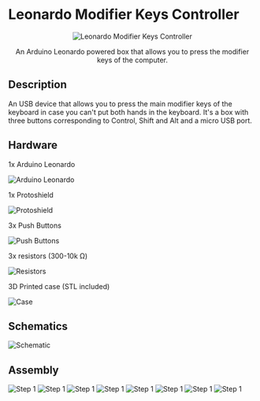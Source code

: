 # Leonardo Modifier Keys Controller

<p align="center">
  <img src="img/lkm1.jpg" alt="Leonardo Modifier Keys Controller"/>
</p>

<p align="center">An Arduino Leonardo powered box that allows you to press the modifier keys of the computer.</p>

## Description

An USB device that allows you to press the main modifier keys of the keyboard in case you can't put both hands in the keyboard. It's a box with three buttons corresponding to Control, Shift and Alt and a micro USB port.

## Hardware

1x Arduino Leonardo

<img src="img/leonardo.jpg" alt="Arduino Leonardo"/>

1x Protoshield

<img src="img/protoshield.jpg" alt="Protoshield"/>

3x Push Buttons

<img src="img/buttons.jpg" alt="Push Buttons"/>

3x resistors (300-10k Ω)

<img src="img/resistors.jpg" alt="Resistors"/>

3D Printed case (STL included)

<img src="img/case.jpg" alt="Case"/>


## Schematics

<img src="img/schematic.png" alt="Schematic"/>

## Assembly


<img src="img/step1.jpg" alt="Step 1"/>



<img src="img/step2.jpg" alt="Step 1"/>



<img src="img/step3.jpg" alt="Step 1"/>



<img src="img/step4.jpg" alt="Step 1"/>



<img src="img/step5.jpg" alt="Step 1"/>



<img src="img/step6.jpg" alt="Step 1"/>



<img src="img/step7.jpg" alt="Step 1"/>



<img src="img/step8.jpg" alt="Step 1"/>

